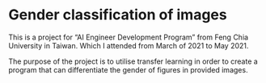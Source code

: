 # Gender classification of images

This is a project for “AI Engineer Development Program” from Feng Chia University in Taiwan.
Which I attended from March of 2021 to May 2021.

The purpose of the project is to utilise transfer learning in order to create a program that can differentiate the gender of figures in provided images.
